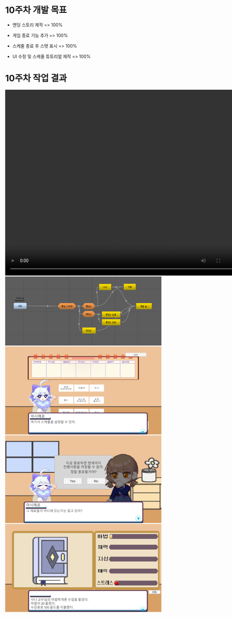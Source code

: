 # 10주차 개발 목표

* 엔딩 스토리 제작 => 100%

* 게임 종료 기능 추가 => 100%

* 스케줄 종료 후 스탯 표시 => 100%

* UI 수정 및 스케줄 튜토리얼 제작 => 100%


# 10주차 작업 결과

<video controls width="760" height="600">
  <source src="./img/Regina_10주차_작업결과.mp4" type="video/mp4">
  Sorry, your browser doesn't support embedded videos.
</video>

<img src ="./img/10WEndingStroy.PNG">
<img src ="./img/10WTutorial.PNG">
<img src ="./img/10WQuit.PNG">
<img src ="./img/10WStat.PNG">
